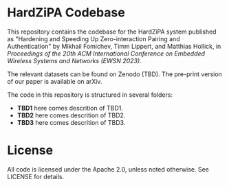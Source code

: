# HardZiPA Codebase
This repository contains the codebase for the HardZiPA system published as "Hardening and Speeding Up Zero-interaction Pairing and Authentication" by Mikhail Fomichev, Timm Lippert, and Matthias Hollick, in *Proceedings of the 20th ACM International Conference on Embedded Wireless Systems and Networks (EWSN 2023)*.

The relevant datasets can be found on Zenodo (TBD). The pre-print version of our paper is available on arXiv.

The code in this repository is structured in several folders:

- **TBD1** here comes descrition of TBD1. 
- **TBD2** here comes descrition of TBD2. 
- **TBD3** here comes descrition of TBD3.

# License
All code is licensed under the Apache 2.0, unless noted otherwise. See LICENSE for details.

